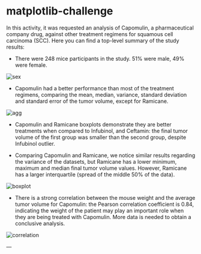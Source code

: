 # matplotlib-challenge

In this activity, it was requested an analysis of Capomulin, a pharmaceutical company drug, against other treatment regimens for squamous cell carcinoma (SCC).
Here you can find a top-level summary of the study results:

* There were 248 mice participants in the study. 51% were male, 49% were female. 

![sex](https://github.com/githubemail5326/matplotlib-challenge/blob/main/Pymaceuticals/sex.PNG)

* Capomulin had a better performance than most of the treatment regimens, comparing the mean, median, variance, standard deviation and standard error of the tumor volume, except for Ramicane. 

![agg](https://github.com/githubemail5326/matplotlib-challenge/blob/main/Pymaceuticals/agg.PNG)


* Capomulin and Ramicane boxplots demonstrate they are better treatments when compared to Infubinol, and Ceftamin: the final tumor volume of the first group was smaller than the second group, despite Infubinol outlier. 

* Comparing Capomulin and Ramicane, we notice similar results regarding the variance of the datasets, but Ramicane has a lower minimum, maximum and median final tumor volume values. However, Ramicane has a larger interquartile (spread of the middle 50% of the data). 

![boxplot](https://github.com/githubemail5326/matplotlib-challenge/blob/main/Pymaceuticals/boxplot.PNG)

* There is a strong correlation between the mouse weight and the average tumor volume for Capomulin: the Pearson correlation coefficient is 0.84, indicating the weight of the patient may play an important role when they are being treated with Capomulin. More data is needed to obtain a conclusive analysis.

![correlation](https://github.com/githubemail5326/matplotlib-challenge/blob/main/Pymaceuticals/correlation.PNG)

—